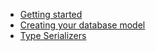 * [Getting started](Getting-started)
* [Creating your database model](Creating-your-database-model)
* [Type Serializers](Type-Serializers)